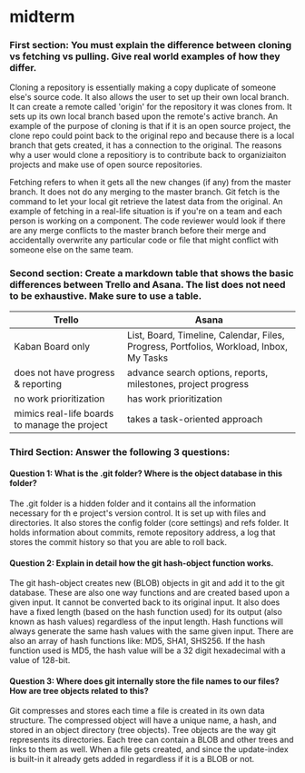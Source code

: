 # midterm

### First section: You must explain the difference between cloning vs fetching vs pulling. Give real world examples of how they differ.
Cloning a repository is essentially making a copy duplicate of someone else's source code. It also allows the user to set up their own local branch. It can create a remote called 'origin' for the repository it was clones from. It sets up its own local branch based upon the remote's active branch. An example of the purpose of cloning is that if it is an open source project, the clone repo could point back to the original repo and because there is a local branch that gets created, it has a connection to the original. The reasons why a user would clone a repositiory is to contribute back to organiziaiton projects and make use of open source repositories.

Fetching refers to when it gets all the new changes (if any) from the master branch. It does not do any merging to the master branch. Git fetch is the command to let your local git retrieve the latest data from the original. An example of fetching in a real-life situation is if you're on a team and each person is working on a component. The code reviewer would look if there are any merge conflicts to the master branch before their merge and accidentally overwrite any particular code or file that might conflict with someone else on the same team.

### Second section: Create a markdown table that shows the basic differences between Trello and Asana. The list does not need to be exhaustive. Make sure to use a table.
| Trello     | Asana |
| ----------------------- | ------------------------------ |
| Kaban Board only |List, Board, Timeline, Calendar, Files, Progress, Portfolios, Workload, Inbox, My Tasks|
|does not have progress & reporting |advance search options, reports, milestones, project progress |
| no work prioritization | has work prioritization |
| mimics real-life boards to manage the project | takes a task-oriented approach |

### Third Section: Answer the following 3 questions:
#### Question 1: What is the .git folder? Where is the object database in this folder?
The .git folder is a hidden folder and it contains all the information necessary for th e project's version control. It is set up with files and directories. It also stores the config folder (core settings) and refs folder. It holds information about commits, remote repository address, a log that stores the commit history so that you are able to roll back. 

#### Question 2: Explain in detail how the git hash-object function works. 
The git hash-object creates new (BLOB) objects in git and add it to the git database. These are also one way functions and are created based upon a given input. It cannot be converted back to its original input. It also does have a fixed length (based on the hash function used) for its output (also known as hash values) regardless of the input length. Hash functions will always generate the same hash values with the same given input. There are also an array of hash functions like: MD5, SHA1, SHS256. If the hash function used is MD5, the hash value will be a 32 digit hexadecimal with a value of 128-bit.

#### Question 3: Where does git internally store the file names to our files? How are tree objects related to this?
Git compresses and stores each time a file is created in its own data structure. The compressed object will have a unique name, a hash, and stored in an object directory (tree objects). Tree objects are the way git represents its directories. Each tree can contain a BLOB and other trees and links to them as well. When a file gets created, and since the update-index is built-in it already gets added in regardless if it is a BLOB or not.
